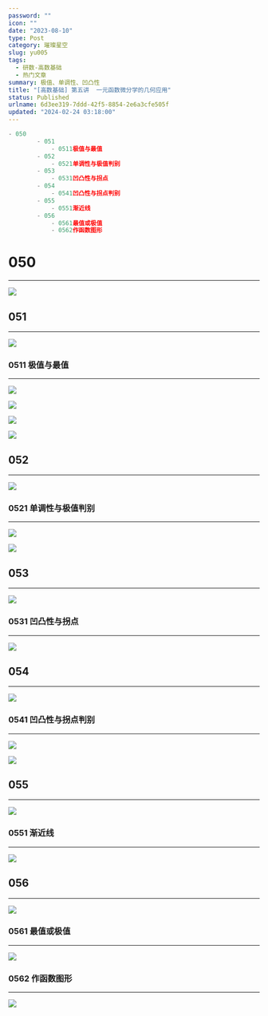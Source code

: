 ```yaml
---
password: ""
icon: ""
date: "2023-08-10"
type: Post
category: 璀璨星空
slug: yu005
tags:
  - 研数-高数基础
  - 热门文章
summary: 极值、单调性、凹凸性
title: "[高数基础] 第五讲  一元函数微分学的几何应用"
status: Published
urlname: 6d3ee319-7ddd-42f5-8854-2e6a3cfe505f
updated: "2024-02-24 03:18:00"
---
```


```javascript
- 050
		- 051
			- 0511极值与最值
		- 052
			- 0521单调性与极值判别
		- 053
			- 0531凹凸性与拐点
		- 054
			- 0541凹凸性与拐点判别
		- 055
			- 0551渐近线
		- 056
			- 0561最值或极值
			- 0562作函数图形
```

# 050

---

![](https://bu.dusays.com/2023/09/13/65012e68e68bb.png)

## 051

---

![](https://bu.dusays.com/2023/09/13/65012e8f9b944.png)

### 0511 极值与最值

---

![](https://bu.dusays.com/2023/09/13/65012e9109885.png)

![](https://bu.dusays.com/2023/09/13/65012e924dcca.png)

![](https://bu.dusays.com/2023/09/13/65012e9384c50.png)

![](https://bu.dusays.com/2023/09/13/65012e94b0619.png)

## 052

---

![](https://bu.dusays.com/2023/09/13/65012e960c05b.png)

### 0521 单调性与极值判别

---

![](https://bu.dusays.com/2023/09/13/65012e973fd83.png)

![](https://bu.dusays.com/2023/09/13/65012e988199a.png)

## 053

---

![](https://bu.dusays.com/2023/09/13/65012e999dc45.png)

### 0531 凹凸性与拐点

---

![](https://bu.dusays.com/2023/09/13/65012e9adea41.png)

## 054

---

![](https://bu.dusays.com/2023/09/13/65012ecb19473.png)

### 0541 凹凸性与拐点判别

---

![](https://bu.dusays.com/2023/09/13/65012ecc7c259.png)

![](https://bu.dusays.com/2023/09/13/65012ecdecbd5.png)

## 055

---

![](https://bu.dusays.com/2023/09/13/65012ecf20401.png)

### 0551 渐近线

---

![](https://bu.dusays.com/2023/09/13/65012ed0599f9.png)

## 056

---

![](https://bu.dusays.com/2023/09/13/65012ed18775f.png)

### 0561 最值或极值

---

![](https://bu.dusays.com/2023/09/13/65012ed301874.png)

### 0562 作函数图形

---

![](https://bu.dusays.com/2023/09/13/65012ed46700d.png)
